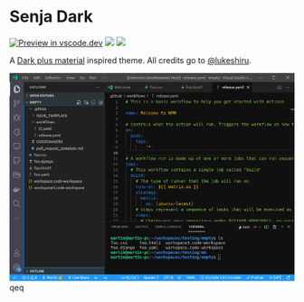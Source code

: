 # Senja Dark

[![Preview in vscode.dev](https://img.shields.io/badge/preview%20in-vscode.dev-blue)](https://vscode.dev/theme/aeschli.senja-dark)
[![](https://vsmarketplacebadge.apphb.com/version-short/aeschli.senja-dark.svg)](https://marketplace.visualstudio.com/items?itemName=aeschli.senja-dark)
[![](https://vsmarketplacebadge.apphb.com/downloads-short/aeschli.senja-dark.svg)](https://marketplace.visualstudio.com/items?itemName=aeschli.senja-dark)

A [Dark plus material](https://github.com/vangware/dark-plus-material) inspired theme. All credits go to [@lukeshiru](https://github.com/lukeshiru).

![Preview](https://github.com/aeschli/senja-dark/raw/main/image.png)qeq